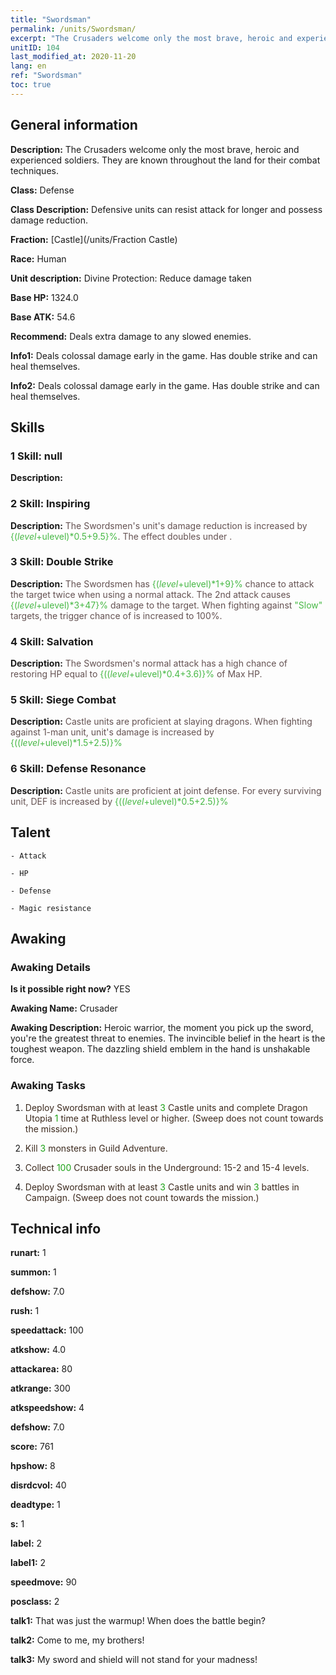 ```yaml
---
title: "Swordsman"
permalink: /units/Swordsman/
excerpt: "The Crusaders welcome only the most brave, heroic and experienced soldiers. They are known throughout the land for their combat techniques."
unitID: 104
last_modified_at: 2020-11-20
lang: en
ref: "Swordsman"
toc: true
---
```

## General information
 **Description:** The Crusaders welcome only the most brave, heroic and experienced soldiers. They are known throughout the land for their combat techniques.

 **Class:** Defense

 **Class Description:** Defensive units can resist attack for longer and possess damage reduction.

 **Fraction:** [Castle](/units/Fraction Castle)

 **Race:** Human

 **Unit description:** Divine Protection: Reduce damage taken

 **Base HP:** 1324.0

 **Base ATK:** 54.6

 **Recommend:** Deals extra damage to any slowed enemies.

 **Info1:** Deals colossal damage early in the game. Has double strike and can heal themselves.

 **Info2:** Deals colossal damage early in the game. Has double strike and can heal themselves.

## Skills
### 1 Skill: null
 **Description:** 

### 2 Skill: Inspiring
 **Description:** <span style="color: #645252">The Swordsmen's unit's damage reduction is increased by <span style="color: black"><span style="color: #48b946">{($level+$ulevel)*0.5+9.5}%<span style="color: black"><span style="color: #645252">. The effect doubles under <span style="color: black"><span style="color: #48b946"><High Morale><span style="color: black"><span style="color: #645252">.<span style="color: black">

### 3 Skill: Double Strike
 **Description:** <span style="color: #645252">The Swordsmen has <span style="color: black"><span style="color: #48b946">{($level+$ulevel)*1+9}%<span style="color: black"><span style="color: #645252"> chance to attack the target twice when using a normal attack. The 2nd attack causes <span style="color: black"><span style="color: #48b946">{($level+$ulevel)*3+47}%<span style="color: black"><span style="color: #645252"> damage to the target. When fighting against <span style="color: black"><span style="color: #48b946">\"Slow\"<span style="color: black"><span style="color: #645252"> targets, the trigger chance of <Double Strike> is increased to 100%.<span style="color: black">

### 4 Skill: Salvation
 **Description:** <span style="color: #645252">The Swordsmen's normal attack has a high chance of restoring HP equal to <span style="color: black"><span style="color: #48b946">{(($level+$ulevel)*0.4+3.6)}%<span style="color: black"><span style="color: #645252"> of Max HP.<span style="color: black">

### 5 Skill: Siege Combat
 **Description:** <span style="color: #645252">Castle units are proficient at slaying dragons. When fighting against 1-man unit, unit's damage is increased by <span style="color: black"><span style="color: #48b946">{(($level+$ulevel)*1.5+2.5)}%<span style="color: black"><span style="color: #645252"> <span style="color: black">

### 6 Skill: Defense Resonance
 **Description:** <span style="color: #645252">Castle units are proficient at joint defense. For every surviving unit, DEF is increased by <span style="color: black"><span style="color: #48b946">{(($level+$ulevel)*0.5+2.5)}%<span style="color: black"><span style="color: #645252"><span style="color: black">

## Talent

    - Attack

    - HP

    - Defense

    - Magic resistance

## Awaking
### Awaking Details
 **Is it possible right now?** YES

 **Awaking Name:** Crusader

 **Awaking Description:** Heroic warrior, the moment you pick up the sword, you're the greatest threat to enemies. The invincible belief in the heart is the toughest weapon. The dazzling shield emblem in the hand is unshakable force.

### Awaking Tasks
 1. <span style="color: #3c2a1e">Deploy Swordsman with at least <span style="color: black"><span style="color: #1ca216">3<span style="color: black"><span style="color: #3c2a1e"> Castle units and complete Dragon Utopia <span style="color: black"><span style="color: #1ca216">1<span style="color: black"><span style="color: #3c2a1e"> time at Ruthless level or higher. (Sweep does not count towards the mission.)<span style="color: black">

 2. <span style="color: #3c2a1e">Kill <span style="color: black"><span style="color: #1ca216">3<span style="color: black"><span style="color: #3c2a1e"> monsters in Guild Adventure.<span style="color: black">

 3. <span style="color: #3c2a1e">Collect <span style="color: black"><span style="color: #1ca216">100<span style="color: black"><span style="color: #3c2a1e"> Crusader souls in the Underground: 15-2 and 15-4 levels.<span style="color: black">

 4. <span style="color: #3c2a1e">Deploy Swordsman with at least <span style="color: black"><span style="color: #1ca216">3<span style="color: black"><span style="color: #3c2a1e"> Castle units and win <span style="color: black"><span style="color: #1ca216">3<span style="color: black"><span style="color: #3c2a1e"> battles in Campaign. (Sweep does not count towards the mission.)<span style="color: black">

## Technical info
 **runart:** 1

 **summon:** 1

 **defshow:** 7.0

 **rush:** 1

 **speedattack:** 100

 **atkshow:** 4.0

 **attackarea:** 80

 **atkrange:** 300

 **atkspeedshow:** 4

 **defshow:** 7.0

 **score:** 761

 **hpshow:** 8

 **disrdcvol:** 40

 **deadtype:** 1

 **s:** 1

 **label:** 2

 **label1:** 2

 **speedmove:** 90

 **posclass:** 2

 **talk1:** That was just the warmup! When does the battle begin?

 **talk2:** Come to me, my brothers!

 **talk3:** My sword and shield will not stand for your madness!

